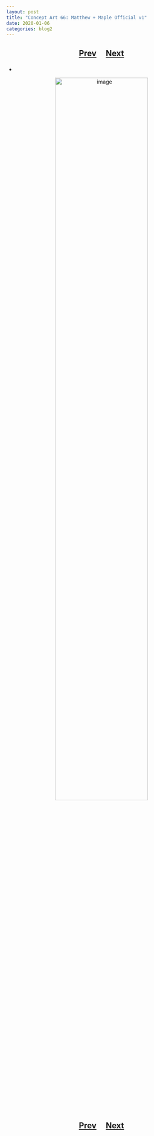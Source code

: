 ```yaml
---
layout: post
title: "Concept Art 66: Matthew + Maple Official v1"
date: 2020-01-06
categories: blog2
---
```


<h2>
  <p style="text-align:center;">
    <a href="/wingsofthechorus/archive/2020/01/06/conceptart65">Prev</a>
    &nbsp;&nbsp;&nbsp;
    <a href="/wingsofthechorus/archive/2020/01/16/conceptart67">Next</a>
  </p>
</h2>

-

<p style="text-align:center;">
  <img src="/wingsofthechorus/images/conceptart/ca66.png" width="70%" alt="image"/>
</p>

<h2>
  <p style="text-align:center;">
    <a href="/wingsofthechorus/archive/2020/01/06/conceptart65">Prev</a>
    &nbsp;&nbsp;&nbsp;
    <a href="/wingsofthechorus/archive/2020/01/16/conceptart67">Next</a>
  </p>
</h2>
